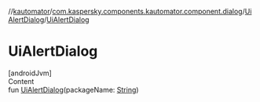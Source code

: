 //[kautomator](../../index.md)/[com.kaspersky.components.kautomator.component.dialog](../index.md)/[UiAlertDialog](index.md)/[UiAlertDialog](-ui-alert-dialog.md)



# UiAlertDialog  
[androidJvm]  
Content  
fun [UiAlertDialog](-ui-alert-dialog.md)(packageName: [String](https://kotlinlang.org/api/latest/jvm/stdlib/kotlin/-string/index.html))  



